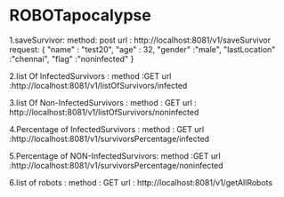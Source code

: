 # ROBOTapocalypse
1.saveSurvivor:
      method: post
      url : http://localhost:8081/v1/saveSurvivor
      request:
	      {
	"name" : "test20",
	"age"  : 32,
	"gender" :"male",
	"lastLocation" :"chennai",
	"flag" :"noninfected"
	}

2.list Of InfectedSurvivors :
       method :GET
       url    :http://localhost:8081/v1/listOfSurvivors/infected
	

3.list Of Non-InfectedSurvivors :
        method : GET
		url    : http://localhost:8081/v1/listOfSurvivors/noninfected
		

4.Percentage of InfectedSurvivors :
         method : GET
         url    :http://localhost:8081/v1/survivorsPercentage/infected
		 
		 
5.Percentage of NON-InfectedSurvivors:
         method  :GET
         url      :http://localhost:8081/v1/survivorsPercentage/noninfected

6.list of robots :
         method : GET
         url    : http://localhost:8081/v1/getAllRobots		 
		 
 
